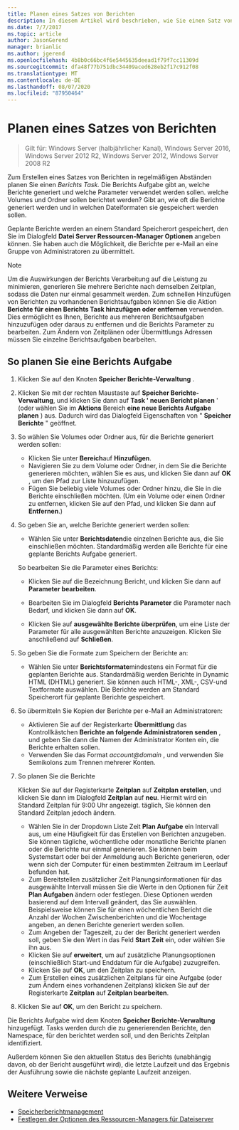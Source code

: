 ```yaml
---
title: Planen eines Satzes von Berichten
description: In diesem Artikel wird beschrieben, wie Sie einen Satz von Berichten in regelmäßigen Abständen generieren.
ms.date: 7/7/2017
ms.topic: article
author: JasonGerend
manager: brianlic
ms.author: jgerend
ms.openlocfilehash: 4b8b0c66bc4f6e5445635deead1f79f7cc11309d
ms.sourcegitcommit: dfa48f77b751dbc34409aced628eb2f17c912f08
ms.translationtype: MT
ms.contentlocale: de-DE
ms.lasthandoff: 08/07/2020
ms.locfileid: "87950464"
---
```

# <a name="schedule-a-set-of-reports"></a>Planen eines Satzes von Berichten

> Gilt für: Windows Server (halbjährlicher Kanal), Windows Server 2016, Windows Server 2012 R2, Windows Server 2012, Windows Server 2008 R2

Zum Erstellen eines Satzes von Berichten in regelmäßigen Abständen planen Sie einen *Berichts Task.* Die Berichts Aufgabe gibt an, welche Berichte generiert und welche Parameter verwendet werden sollen. welche Volumes und Ordner sollen berichtet werden? Gibt an, wie oft die Berichte generiert werden und in welchen Dateiformaten sie gespeichert werden sollen.

Geplante Berichte werden an einem Standard Speicherort gespeichert, den Sie im Dialogfeld **Datei Server Ressourcen-Manager Optionen** angeben können. Sie haben auch die Möglichkeit, die Berichte per e-Mail an eine Gruppe von Administratoren zu übermittelt.

> [!Note]
> Um die Auswirkungen der Berichts Verarbeitung auf die Leistung zu minimieren, generieren Sie mehrere Berichte nach demselben Zeitplan, sodass die Daten nur einmal gesammelt werden. Zum schnellen Hinzufügen von Berichten zu vorhandenen Berichtsaufgaben können Sie die Aktion **Berichte für einen Berichts Task hinzufügen oder entfernen** verwenden. Dies ermöglicht es Ihnen, Berichte aus mehreren Berichtsaufgaben hinzuzufügen oder daraus zu entfernen und die Berichts Parameter zu bearbeiten. Zum Ändern von Zeitplänen oder Übermittlungs Adressen müssen Sie einzelne Berichtsaufgaben bearbeiten.

## <a name="to-schedule-a-report-task"></a>So planen Sie eine Berichts Aufgabe

1. Klicken Sie auf den Knoten **Speicher Berichte-Verwaltung** .

2. Klicken Sie mit der rechten Maustaste auf **Speicher Berichte-Verwaltung**, und klicken Sie dann auf **Task ' neuen Bericht planen** ' (oder wählen Sie im **Aktions** Bereich **eine neue Berichts Aufgabe planen** ) aus. Dadurch wird das Dialogfeld Eigenschaften von " **Speicher Berichte** " geöffnet.

3. So wählen Sie Volumes oder Ordner aus, für die Berichte generiert werden sollen:

   -   Klicken Sie unter **Bereich**auf **Hinzufügen**.
   -   Navigieren Sie zu dem Volume oder Ordner, in dem Sie die Berichte generieren möchten, wählen Sie es aus, und klicken Sie dann auf **OK** , um den Pfad zur Liste hinzuzufügen.
   -   Fügen Sie beliebig viele Volumes oder Ordner hinzu, die Sie in die Berichte einschließen möchten. (Um ein Volume oder einen Ordner zu entfernen, klicken Sie auf den Pfad, und klicken Sie dann auf **Entfernen**.)

4. So geben Sie an, welche Berichte generiert werden sollen:

   -  Wählen Sie unter **Berichtsdaten**die einzelnen Berichte aus, die Sie einschließen möchten. Standardmäßig werden alle Berichte für eine geplante Berichts Aufgabe generiert.

   So bearbeiten Sie die Parameter eines Berichts:

   -   Klicken Sie auf die Bezeichnung Bericht, und klicken Sie dann auf **Parameter bearbeiten**.
   -   Bearbeiten Sie im Dialogfeld **Berichts Parameter** die Parameter nach Bedarf, und klicken Sie dann auf **OK**.

   -   Klicken Sie auf **ausgewählte Berichte überprüfen**, um eine Liste der Parameter für alle ausgewählten Berichte anzuzeigen. Klicken Sie anschließend auf **Schließen**.

5. So geben Sie die Formate zum Speichern der Berichte an:

   -  Wählen Sie unter **Berichtsformate**mindestens ein Format für die geplanten Berichte aus. Standardmäßig werden Berichte in Dynamic HTML (DHTML) generiert. Sie können auch HTML-, XML-, CSV-und Textformate auswählen. Die Berichte werden am Standard Speicherort für geplante Berichte gespeichert.

6. So übermitteln Sie Kopien der Berichte per e-Mail an Administratoren:

   - Aktivieren Sie auf der Registerkarte **Übermittlung** das Kontrollkästchen **Berichte an folgende Administratoren senden** , und geben Sie dann die Namen der Administrator Konten ein, die Berichte erhalten sollen.
   - Verwenden Sie das Format <em>account@domain</em> , und verwenden Sie Semikolons zum Trennen mehrerer Konten.

7. So planen Sie die Berichte

   Klicken Sie auf der Registerkarte **Zeitplan** auf **Zeitplan erstellen**, und klicken Sie dann im Dialogfeld **Zeitplan** auf **neu**. Hiermit wird ein Standard Zeitplan für 9:00 Uhr angezeigt. täglich, Sie können den Standard Zeitplan jedoch ändern.

   -   Wählen Sie in der Dropdown Liste Zeit **Plan Aufgabe** ein Intervall aus, um eine Häufigkeit für das Erstellen von Berichten anzugeben.
       Sie können tägliche, wöchentliche oder monatliche Berichte planen oder die Berichte nur einmal generieren. Sie können beim Systemstart oder bei der Anmeldung auch Berichte generieren, oder wenn sich der Computer für einen bestimmten Zeitraum im Leerlauf befunden hat.
   -   Zum Bereitstellen zusätzlicher Zeit Planungsinformationen für das ausgewählte Intervall müssen Sie die Werte in den Optionen für Zeit **Plan Aufgaben** ändern oder festlegen.
       Diese Optionen werden basierend auf dem Intervall geändert, das Sie auswählen. Beispielsweise können Sie für einen wöchentlichen Bericht die Anzahl der Wochen Zwischenberichten und die Wochentage angeben, an denen Berichte generiert werden sollen.
   -   Zum Angeben der Tageszeit, zu der der Bericht generiert werden soll, geben Sie den Wert in das Feld **Start Zeit** ein, oder wählen Sie ihn aus.
   -   Klicken Sie auf **erweitert**, um auf zusätzliche Planungsoptionen (einschließlich Start-und Enddatum für die Aufgabe) zuzugreifen.
   -   Klicken Sie auf **OK**, um den Zeitplan zu speichern.
   -  Zum Erstellen eines zusätzlichen Zeitplans für eine Aufgabe (oder zum Ändern eines vorhandenen Zeitplans) klicken Sie auf der Registerkarte **Zeitplan** auf **Zeitplan bearbeiten**.

8. Klicken Sie auf **OK**, um den Bericht zu speichern.

Die Berichts Aufgabe wird dem Knoten **Speicher Berichte-Verwaltung** hinzugefügt. Tasks werden durch die zu generierenden Berichte, den Namespace, für den berichtet werden soll, und den Berichts Zeitplan identifiziert.

Außerdem können Sie den aktuellen Status des Berichts (unabhängig davon, ob der Bericht ausgeführt wird), die letzte Laufzeit und das Ergebnis der Ausführung sowie die nächste geplante Laufzeit anzeigen.

## <a name="additional-references"></a>Weitere Verweise

-   [Speicherberichtmanagement](storage-reports-management.md)
-   [Festlegen der Optionen des Ressourcen-Managers für Dateiserver](setting-file-server-resource-manager-options.md)


